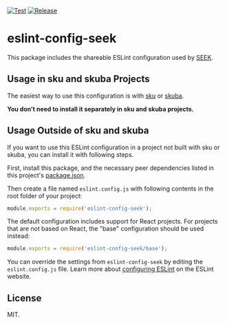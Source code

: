 [![Test](https://github.com/seek-oss/eslint-config-seek/actions/workflows/test.yml/badge.svg)](https://github.com/seek-oss/eslint-config-seek/actions/workflows/test.yml)
[![Release](https://github.com/seek-oss/eslint-config-seek/actions/workflows/release.yml/badge.svg)](https://github.com/seek-oss/eslint-config-seek/actions/workflows/release.yml)

# eslint-config-seek

This package includes the shareable ESLint configuration used by [SEEK](https://github.com/seek-oss/).

## Usage in sku and skuba Projects

The easiest way to use this configuration is with [sku](https://github.com/seek-oss/sku) or [skuba](https://github.com/seek-oss/skuba).

**You don’t need to install it separately in sku and skuba projects.**

## Usage Outside of sku and skuba

If you want to use this ESLint configuration in a project not built with sku or skuba, you can install it with following steps.

First, install this package, and the necessary peer dependencies listed in this project's [package.json](package.json).

Then create a file named `eslint.config.js` with following contents in the root folder of your project:

```js
module.exports = require('eslint-config-seek');
```

The default configuration includes support for React projects. For projects that are not based on React, the "base" configuration should be used instead:

```js
module.exports = require('eslint-config-seek/base');
```

You can override the settings from `eslint-config-seek` by editing the `eslint.config.js` file. Learn more about [configuring ESLint](https://eslint.org/docs/latest/use/configure/) on the ESLint website.

## License

MIT.
